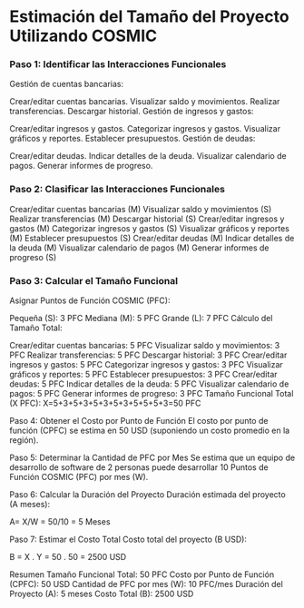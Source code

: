# Estimación del Tamaño del Proyecto Utilizando COSMIC

### Paso 1: Identificar las Interacciones Funcionales
Gestión de cuentas bancarias:

Crear/editar cuentas bancarias.
Visualizar saldo y movimientos.
Realizar transferencias.
Descargar historial.
Gestión de ingresos y gastos:

Crear/editar ingresos y gastos.
Categorizar ingresos y gastos.
Visualizar gráficos y reportes.
Establecer presupuestos.
Gestión de deudas:

Crear/editar deudas.
Indicar detalles de la deuda.
Visualizar calendario de pagos.
Generar informes de progreso.

### Paso 2: Clasificar las Interacciones Funcionales
Crear/editar cuentas bancarias (M)
Visualizar saldo y movimientos (S)
Realizar transferencias (M)
Descargar historial (S)
Crear/editar ingresos y gastos (M)
Categorizar ingresos y gastos (S)
Visualizar gráficos y reportes (M)
Establecer presupuestos (S)
Crear/editar deudas (M)
Indicar detalles de la deuda (M)
Visualizar calendario de pagos (M)
Generar informes de progreso (S)

### Paso 3: Calcular el Tamaño Funcional
Asignar Puntos de Función COSMIC (PFC):

Pequeña (S): 3 PFC
Mediana (M): 5 PFC
Grande (L): 7 PFC
Cálculo del Tamaño Total:

Crear/editar cuentas bancarias: 5 PFC
Visualizar saldo y movimientos: 3 PFC
Realizar transferencias: 5 PFC
Descargar historial: 3 PFC
Crear/editar ingresos y gastos: 5 PFC
Categorizar ingresos y gastos: 3 PFC
Visualizar gráficos y reportes: 5 PFC
Establecer presupuestos: 3 PFC
Crear/editar deudas: 5 PFC
Indicar detalles de la deuda: 5 PFC
Visualizar calendario de pagos: 5 PFC
Generar informes de progreso: 3 PFC
Tamaño Funcional Total (X PFC):
X=5+3+5+3+5+3+5+3+5+5+5+3=50 PFC

Paso 4: Obtener el Costo por Punto de Función
El costo por punto de función (CPFC) se estima en 50 USD (suponiendo un costo promedio en la región).

Paso 5: Determinar la Cantidad de PFC por Mes
Se estima que un equipo de desarrollo de software de 2 personas puede desarrollar 10 Puntos de Función COSMIC (PFC) por mes (W).

Paso 6: Calcular la Duración del Proyecto
Duración estimada del proyecto (A meses):

A= X/W = 50/10 = 5 Meses

Paso 7: Estimar el Costo Total
Costo total del proyecto (B USD):

B = X . Y = 50 . 50 = 2500 USD

Resumen
Tamaño Funcional Total: 50 PFC
Costo por Punto de Función (CPFC): 50 USD
Cantidad de PFC por mes (W): 10 PFC/mes
Duración del Proyecto (A): 5 meses
Costo Total (B): 2500 USD
